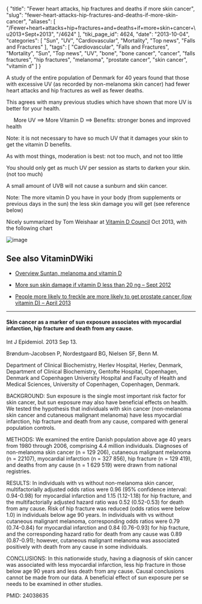 {
    "title": "Fewer heart attacks, hip fractures and deaths if more skin cancer",
    "slug": "fewer-heart-attacks-hip-fractures-and-deaths-if-more-skin-cancer",
    "aliases": [
        "/Fewer+heart+attacks+hip+fractures+and+deaths+if+more+skin+cancer+\u2013+Sept+2013",
        "/4624"
    ],
    "tiki_page_id": 4624,
    "date": "2013-10-04",
    "categories": [
        "Sun",
        "UV",
        "Cardiovascular",
        "Mortality",
        "Top news",
        "Falls and Fractures"
    ],
    "tags": [
        "Cardiovascular",
        "Falls and Fractures",
        "Mortality",
        "Sun",
        "Top news",
        "UV",
        "bone",
        "bone cancer",
        "cancer",
        "falls fractures",
        "hip fractures",
        "melanoma",
        "prostate cancer",
        "skin cancer",
        "vitamin d"
    ]
}


A study of the entire population of Denmark for 40 years found that those with excessive UV (as recorded by non-melanoma skin cancer)  had fewer heart attacks and hip fractures as well as fewer deaths.

This agrees with many previous studies which have shown that more UV is better for your health.

&nbsp; &nbsp; &nbsp;More UV ==> More Vitamin D ==> Benefits: stronger bones and improved health

Note: it is not necessary to have so much UV that it damages your skin to get the vitamin D benefits. 

As with most things, moderation is best: not too much, and not too little

You should only get as much UV per session as starts to darken your skin. (not too much)

A small amount of UVB will not cause a sunburn and skin cancer.

Note: The more vitamin D you have in your body (from supplements or previous days in the sun) the less skin damage you will get (see reference below)

Nicely summarized by Tom Weishaar at [Vitamin D Council](http://www.vitamindcouncil.org/blog/a-closer-look-the-relationship-between-uv-skin-cancer-heart-attack-and-risk-of-death/%20) Oct 2013, with the following chart

<img src="https://d378j1rmrlek7x.cloudfront.net/attachments/jpeg/skin-cancer.jpg" alt="image">

## See also VitaminDWiki

* [Overview Suntan, melanoma and vitamin D](/posts/overview-suntan-melanoma-and-vitamin-d)

* [More sun skin damage if vitamin D less than 20 ng – Sept 2012](/tags/more-sun-skin-damage-if-vitamin-d-less-than-20-ng-sept-2012.html)

* [People more likely to freckle are more likely to get prostate cancer (low vitamin D) – April 2013](/posts/people-more-likely-to-freckle-are-more-likely-to-get-prostate-cancer-low-vitamin-d)

---

#### Skin cancer as a marker of sun exposure associates with myocardial infarction, hip fracture and death from any cause.

Int J Epidemiol. 2013 Sep 13. 

Brøndum-Jacobsen P, Nordestgaard BG, Nielsen SF, Benn M.

Department of Clinical Biochemistry, Herlev Hospital, Herlev, Denmark, Department of Clinical Biochemistry, Gentofte Hospital, Copenhagen, Denmark and Copenhagen University Hospital and Faculty of Health and Medical Sciences, University of Copenhagen, Copenhagen, Denmark.

BACKGROUND: Sun exposure is the single most important risk factor for skin cancer, but sun exposure may also have beneficial effects on health. We tested the hypothesis that individuals with skin cancer (non-melanoma skin cancer and cutaneous malignant melanoma) have less myocardial infarction, hip fracture and death from any cause, compared with general population controls.

METHODS: We examined the entire Danish population above age 40 years from 1980 through 2006, comprising 4.4 million individuals. Diagnoses of non-melanoma skin cancer (n = 129 206), cutaneous malignant melanoma (n = 22107), myocardial infarction (n = 327 856), hip fracture (n = 129 419), and deaths from any cause (n = 1 629 519) were drawn from national registries.

RESULTS: In individuals with vs without non-melanoma skin cancer, multifactorially adjusted odds ratios were 0.96 (95% confidence interval: 0.94-0.98) for myocardial infarction and 1.15 (1.12-1.18) for hip fracture, and the multifactorially adjusted hazard ratio was 0.52 (0.52-0.53) for death from any cause. Risk of hip fracture was reduced (odds ratios were below 1.0) in individuals below age 90 years. In individuals with vs without cutaneous malignant melanoma, corresponding odds ratios were 0.79 (0.74-0.84) for myocardial infarction and 0.84 (0.76-0.93) for hip fracture, and the corresponding hazard ratio for death from any cause was 0.89 (0.87-0.91); however, cutaneous malignant melanoma was associated positively with death from any cause in some individuals.

CONCLUSIONS: In this nationwide study, having a diagnosis of skin cancer was associated with less myocardial infarction, less hip fracture in those below age 90 years and less death from any cause. Causal conclusions cannot be made from our data. A beneficial effect of sun exposure per se needs to be examined in other studies.

PMID:    24038635
